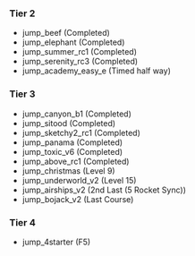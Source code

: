 ### Tier 2
- jump_beef (Completed)
- jump_elephant (Completed)
- jump_summer_rc1 (Completed)
- jump_serenity_rc3 (Completed)
- jump_academy_easy_e (Timed half way)

### Tier 3
- jump_canyon_b1 (Completed)
- jump_sitood (Completed)
- jump_sketchy2_rc1 (Completed)
- jump_panama (Completed)
- jump_toxic_v6 (Completed)
- jump_above_rc1 (Completed)
- jump_christmas (Level 9)
- jump_underworld_v2 (Level 15)
- jump_airships_v2 (2nd Last (5 Rocket Sync))
- jump_bojack_v2 (Last Course)

### Tier 4
- jump_4starter (F5)